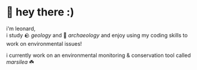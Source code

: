 # 🌿 hey there :)
i'm leonard,<br>i study 🪨 _geology_ and 🏺 _archaeology_ and enjoy using my coding skills to work on environmental issues!

i currently work on an environmental monitoring & conservation tool called _marsilea_ ☘️
